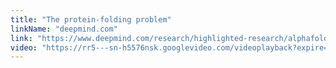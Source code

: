 ```yaml
---
title: "The protein-folding problem"
linkName: "deepmind.com"
link: "https://www.deepmind.com/research/highlighted-research/alphafold"
video: "https://rr5---sn-h5576nsk.googlevideo.com/videoplayback?expire=1694443159&ei=N9L-ZLGGCqCrx_APy4eJEA&ip=212.102.39.133&id=o-AAzKHRcQ1mhVY68zHGDqFZrhXj44WWIrxFm4JYpF4vvw&itag=22&source=youtube&requiressl=yes&spc=UWF9f2nIuSHbwL4xkZH-Uz-LI9_7Clg&vprv=1&svpuc=1&mime=video%2Fmp4&cnr=14&ratebypass=yes&dur=111.804&lmt=1608299656633068&fexp=24007246,24350018,51000011,51000022&beids=24350018&c=ANDROID&txp=5535432&sparams=expire%2Cei%2Cip%2Cid%2Citag%2Csource%2Crequiressl%2Cspc%2Cvprv%2Csvpuc%2Cmime%2Ccnr%2Cratebypass%2Cdur%2Clmt&sig=AOq0QJ8wRQIgeQMPEC9A7sCTujX7q-s4ROEmjV7xfSginiL9dmTpELsCIQCgpnqafK5azeefykUUL-2m7epc2ELchGgifD8PCR_Lgw%3D%3D&title=Protein%20folding%20explained&rm=sn-2gber7e&req_id=872ccf96815ba3ee&redirect_counter=2&cm2rm=sn-cnoa-h55z7s&cms_redirect=yes&cmsv=e&ipbypass=yes&mh=Yp&mip=117.252.152.104&mm=30&mn=sn-h5576nsk&ms=nxu&mt=1694432439&mv=m&mvi=5&pl=23&lsparams=ipbypass,mh,mip,mm,mn,ms,mv,mvi,pl&lsig=AG3C_xAwRQIhAMXBOSv7efAbJTUZu2xfor418wC3YmZ4q-MskjEIqR9GAiBcdJrFFhvnpf-Yi-5m0q3pf5l7Rt32I-gNmX-JxAxUsg%3D%3D"
---
```

